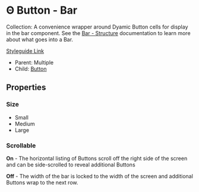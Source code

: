 # Θ Button - Bar

Collection: A convenience wrapper around Dyamic Button cells for display in the bar component. See the [Bar - Structure](../../components/content-bar.md) documentation to learn more about what goes into a Bar.

[Styleguide Link](https://app.zeplin.io/styleguide/6041aec8159a9b10c34d0182/components?cseid=610af54a9f2dc2bf6739db0b)

* Parent: Multiple
* Child: [Button](./)

## Properties

### Size

* Small
* Medium
* Large

### Scrollable

**On** - The horizontal listing of Buttons scroll off the right side of the screen and can be side-scrolled to reveal additional Buttons

**Off** - The width of the bar is locked to the width of the screen and additional Buttons wrap to the next row.
